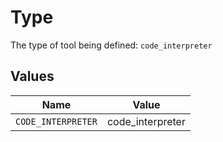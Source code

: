 # Type

The type of tool being defined: `code_interpreter`


## Values

| Name               | Value              |
| ------------------ | ------------------ |
| `CODE_INTERPRETER` | code_interpreter   |